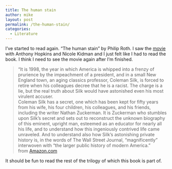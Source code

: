 ```yaml
---
title: The human stain
author: mike
layout: post
permalink: /the-human-stain/
categories:
  - Literature
---
```

I&#8217;ve started to read again. &#8220;The human stain&#8221; by Philip Roth. I saw the <a target="_new" href="http://www.imdb.com/title/tt0308383/">movie</a> with Anthony Hopkins and Nicole Kidman and I just felt like I had to read the book. I think I need to see the movie again after I&#8217;m finished.

> &#8220;It is 1998, the year in which America is whipped into a frenzy of prurience by the impeachment of a president, and in a small New England town, an aging classics professor, Coleman Silk, is forced to retire when his colleagues decree that he is a racist. The charge is a lie, but the real truth about Silk would have astonished even his most virulent accuser.  
> Coleman Silk has a secret, one which has been kept for fifty years from his wife, his four children, his colleagues, and his friends, including the writer Nathan Zuckerman. It is Zuckerman who stumbles upon Silk&#8217;s secret and sets out to reconstruct the unknown biography of this eminent, upright man, esteemed as an educator for nearly all his life, and to understand how this ingeniously contrived life came unraveled. And to understand also how Silk&#8217;s astonishing private history is, in the words of The Wall Street Journal, &#8220;magnificently&#8221; interwoven with &#8220;the larger public history of modern America.&#8221;  
> from <a target="_new" href="http://www.amazon.com/exec/obidos/tg/detail/-/0375726349/qid=1081270787/sr=8-1/ref=pd_ka_1/102-8094697-8743329?v=glance&#038;s=books&#038;n=507846">Amazon.com</a>

It should be fun to read the rest of the trilogy of which this book is part of.